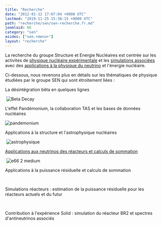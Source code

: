 ```yaml
---
title: "Recherche"
date: "2012-01-12 17:07:04 +0000 UTC"
lastmod: "2019-11-25 15:38:15 +0000 UTC"
path: "recherche/sen/sen-recherche.fr.md"
joomlaid: 66
category: "sen"
asides: ["sen.+menu+"]
layout: "recherche"
---
```

La recherche du groupe Structure et Energie Nucléaires est centrée sur les activites de [physique nucléaire expérimentale](/recherche/sen/tags.xx) et les [simulations associées](/recherche/sen/simulation-reacteurs.xx) avec des [applications à la physique du neutrino](/recherche/sen/physique-des-neutrinos.xx) et l'énergie nucléaire.

Ci-dessous, nous revenons plus en détails sur les thématiques de physique étudiées par le groupe SEN qui sont étroitement liées :

La désintégration bêta en quelques lignes  

 ![Beta Decay](images/tags/Beta-Decay.jpg)

L'effet Pandémonium, la collaboration TAS et les bases de données nucléaires  

![pandemonium](images/tags/pandemonium.jpg)

Applications à la structure et l'astrophysique nucléaires  

 ![astrophysique](images/tags/astrophysique.jpg)

[Applications aux neutrinos des réacteurs et calculs de sommation](/recherche/sen/physique-des-neutrinos.xx)  [](/recherche/sen/physique-des-neutrinos.xx)

 ![e66 2 medium](images/tags/e66_2_medium.png)

Applications à la puissance résiduelle et calculs de sommation  

 

Simulations réacteurs : estimation de la puissance résiduelle pour les réacteurs actuels et du futur  

 

Contribution à l'expérience Solid : simulation du réacteur BR2 et spectres d'antineutrinos associés
